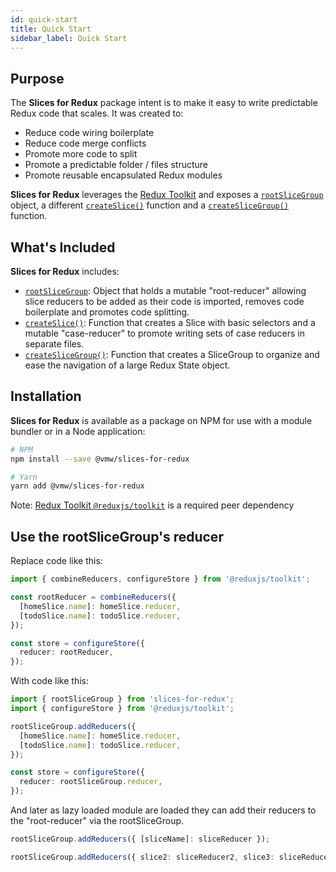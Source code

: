 ```yaml
---
id: quick-start
title: Quick Start
sidebar_label: Quick Start
---
```


## Purpose

The **Slices for Redux** package intent is to make it easy to write predictable Redux code that scales. It was created to:

- Reduce code wiring boilerplate
- Reduce code merge conflicts
- Promote more code to split
- Promote a predictable folder / files structure
- Promote reusable encapsulated Redux modules

**Slices for Redux** leverages the <a href="https://redux-toolkit.js.org" target="_blank">Redux Toolkit</a> and exposes a [`rootSliceGroup`](/slices-for-redux/docs/api/rootSliceGroup) object, a different
[`createSlice()`](/slices-for-redux/docs/api/createSlice) function and a [`createSliceGroup()`](/slices-for-redux/docs/api/createSliceGroup) function.

## What's Included

**Slices for Redux** includes:

- [`rootSliceGroup`](/slices-for-redux/docs/api/rootSliceGroup): Object that holds a mutable "root-reducer" allowing slice reducers to be added as their code is imported, removes code boilerplate and promotes code splitting.
- [`createSlice()`](/slices-for-redux/docs/api/createSlice): Function that creates a Slice with basic selectors and a mutable "case-reducer" to promote writing sets of case reducers in separate files.
- [`createSliceGroup()`](/slices-for-redux/docs/api/createSliceGroup): Function that creates a SliceGroup to organize and ease the navigation of a large Redux State object.

## Installation

**Slices for Redux** is available as a package on NPM for use with a module bundler or in a Node application:

```bash
# NPM
npm install --save @vmw/slices-for-redux

# Yarn
yarn add @vmw/slices-for-redux
```

Note: [Redux Toolkit `@reduxjs/toolkit`](https://redux-toolkit.js.org/) is a required peer dependency

## Use the rootSliceGroup's reducer

Replace code like this:

```ts
import { combineReducers, configureStore } from '@reduxjs/toolkit';

const rootReducer = combineReducers({
  [homeSlice.name]: homeSlice.reducer,
  [todoSlice.name]: todoSlice.reducer,
});

const store = configureStore({
  reducer: rootReducer,
});
```

With code like this:

```ts
import { rootSliceGroup } from 'slices-for-redux';
import { configureStore } from '@reduxjs/toolkit';

rootSliceGroup.addReducers({
  [homeSlice.name]: homeSlice.reducer,
  [todoSlice.name]: todoSlice.reducer,
});

const store = configureStore({
  reducer: rootSliceGroup.reducer,
});
```

And later as lazy loaded module are loaded they can add their reducers to the "root-reducer" via the rootSliceGroup.

```ts
rootSliceGroup.addReducers({ [sliceName]: sliceReducer });

rootSliceGroup.addReducers({ slice2: sliceReducer2, slice3: sliceReducer3 });
```
